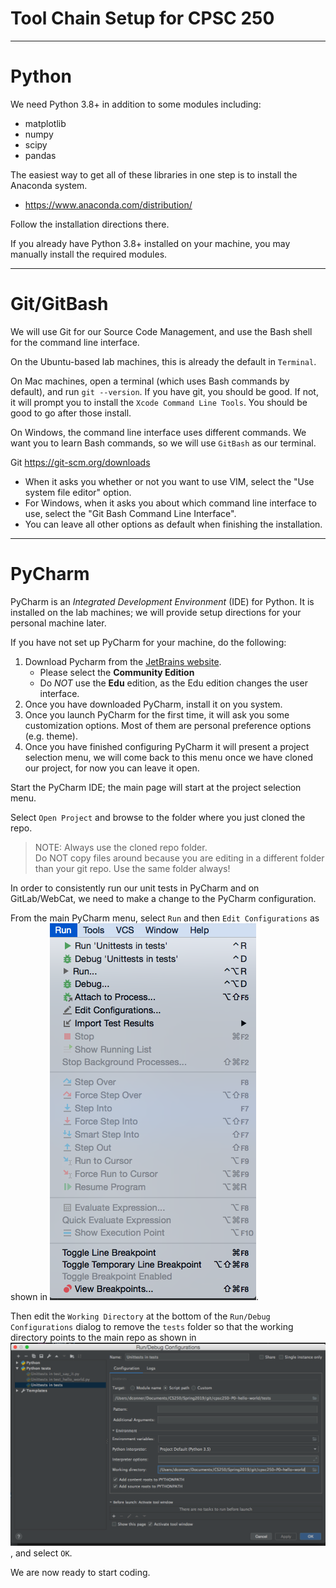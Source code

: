 # Tool Chain Setup for CPSC 250
****
Python
====

We need Python 3.8+ in addition to some modules including:
* matplotlib
* numpy
* scipy
* pandas

The easiest way to get all of these libraries in one step is to install the Anaconda system.
* https://www.anaconda.com/distribution/

Follow the installation directions there.

If you already have Python 3.8+ installed on your machine, you may manually install the required modules.

****
Git/GitBash
====

We will use Git for our Source Code Management, and use the Bash shell for the command line interface.

On the Ubuntu-based lab machines, this is already the default in `Terminal`.

On Mac machines, open a terminal (which uses Bash commands by default), and
run `git --version`.  If you have git, you should be good.  If not, it will prompt you
to install the `Xcode Command Line Tools`.  You should be good to go after those install.

On Windows, the command line interface uses different commands. We want you to learn
Bash commands, so we will use `GitBash` as our terminal.

Git https://git-scm.org/downloads
* When it asks you whether or not you want to use VIM, select the "Use system file editor" option.
* For Windows, when it asks you about which command line interface to use, select the "Git Bash Command Line Interface".
* You can leave all other options as default when finishing the installation.



****
PyCharm
====

PyCharm is an *Integrated Development Environment* (IDE) for Python.  It is installed on the lab machines; we will provide setup directions for your personal machine later.

If you have not set up PyCharm for your machine, do the following:
1. Download Pycharm from the [JetBrains website](https://www.jetbrains.com/pycharm/).
    * Please select the **Community Edition**
    * Do *NOT* use the **Edu** edition, as the Edu edition changes the user interface.
2. Once you have downloaded PyCharm, install it on you system.
3. Once you launch PyCharm for the first time, it will ask you some customization options. Most of them are personal preference options (e.g. theme).
4. Once you have finished configuring PyCharm it will present a project selection menu, we will come back to this menu once we have cloned our project, for now you can leave it open.

Start the PyCharm IDE; the main page will start at the project selection menu.

Select `Open Project` and browse to the folder where you just cloned the repo.

> NOTE: Always use the cloned repo folder.  
> Do NOT copy files around because you are editing in a different folder than your git repo.
> Use the same folder always!


In order to consistently run our unit tests in PyCharm and on GitLab/WebCat, we need to make a change to the PyCharm configuration.

From the main PyCharm menu, select `Run` and then `Edit Configurations` as shown in
![Run menu](../img/config_menu.png).

Then edit the `Working Directory` at the bottom of the `Run/Debug Configurations` dialog to remove the `tests` folder so that the working directory points to the main repo as shown in  
![Run/Debug Configurations Dialog](../img/config_dialog.png), and select `OK`.

We are now ready to start coding.
